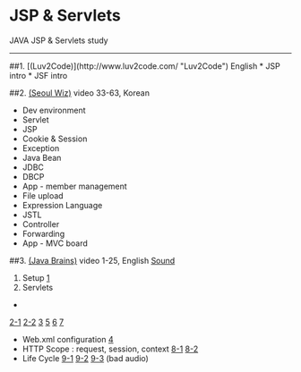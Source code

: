 # JSP & Servlets
JAVA JSP & Servlets study
<hr/>
##1. [(Luv2Code)](http://www.luv2code.com/ "Luv2Code") English
* JSP intro
* JSF intro

##2. [(Seoul Wiz)](https://www.youtube.com/playlist?list=PLieE0qnqO2kTyzAlsvxzoulHVISvO8zA9 "Seoul Wiz") video 33-63, Korean
* Dev environment
* Servlet
* JSP
* Cookie & Session
* Exception
* Java Bean
* JDBC
* DBCP
* App - member management
* File upload
* Expression Language
* JSTL
* Controller
* Forwarding
* App - MVC board

##3. [(Java Brains)](https://www.youtube.com/playlist?list=PLE0F6C1917A427E96 "Java Brains") video 1-25, English [Sound](https://www.fxsound.com/)
1.	Setup
[1](https://www.youtube.com/watch?v=b42CJ0r-1to&list=PLE0F6C1917A427E96&index=1)
2.	Servlets

>
*  
[2-1](https://www.youtube.com/watch?v=oX2rw5pAdxw&list=PLE0F6C1917A427E96&index=2)
[2-2](https://www.youtube.com/watch?v=gU0RebsaFzQ&index=3&list=PLE0F6C1917A427E96)
[3](https://www.youtube.com/watch?v=YxuCG0f14hM&list=PLE0F6C1917A427E96&index=4)
[5](https://www.youtube.com/watch?v=MnUJl3NYRRc&index=6&list=PLE0F6C1917A427E96)
[6](https://www.youtube.com/watch?v=0WPfqrSCb6c&index=7&list=PLE0F6C1917A427E96)
[7](https://www.youtube.com/watch?v=yzC4oDXfkl0&list=PLE0F6C1917A427E96&index=8)
* Web.xml configuration
[4](https://www.youtube.com/watch?v=w6YPK9xunCk&list=PLE0F6C1917A427E96&index=5)
* HTTP Scope : request, session, context
[8-1](https://www.youtube.com/watch?v=GbvuAIhLUZU&list=PLE0F6C1917A427E96&index=9)
[8-2](https://www.youtube.com/watch?v=sHpUrCJmCWs&index=10&list=PLE0F6C1917A427E96)
* Life Cycle
[9-1](https://www.youtube.com/watch?v=ji_N8pspwn0&list=PLE0F6C1917A427E96&index=11)
[9-2](https://www.youtube.com/watch?v=KPh1nPWB9ac&list=PLE0F6C1917A427E96&index=12)
[9-3](https://www.youtube.com/watch?v=cv1lp_uCtQc&index=13&list=PLE0F6C1917A427E96)
(bad audio)
